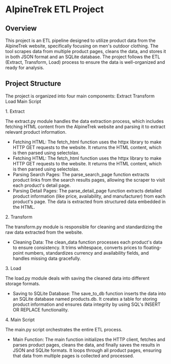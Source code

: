 # AlpineTrek ETL Project
## Overview
This project is an ETL pipeline designed to utilize product data from the AlpineTrek website, specifically focusing on men's outdoor clothing. The tool scrapes data from multiple product pages, cleans the data, and stores it in both JSON format and an SQLite database. The project follows the ETL (Extract, Transform, Load) process to ensure the data is well-organized and ready for analysis.

## Project Structure
The project is organized into four main components:
Extract
Transform
Load
Main Script

<p>1. Extract</p> 
The extract.py module handles the data extraction process, which includes fetching HTML content from the AlpineTrek website and parsing it to extract relevant product information.
<ul>
<li>Fetching HTML: The fetch_html function uses the httpx library to make HTTP GET requests to the website. It returns the HTML content, which is then parsed using selectolax.</li>
<li>Fetching HTML: The fetch_html function uses the httpx library to make HTTP GET requests to the website. It returns the HTML content, which is then parsed using selectolax.</li>
<li>Parsing Search Pages: The parse_search_page function extracts product links from the search results pages, allowing the scraper to visit each product's detail page.<br>
<li>Parsing Detail Pages: The parse_detail_page function extracts detailed product information (like price, availability, and manufacturer) from each product's page. The data is extracted from structured data embedded in the HTML.</li>
</ul>

<p>2. Transform</p>
The transform.py module is responsible for cleaning and standardizing the raw data extracted from the website.
<ul><li>Cleaning Data: The clean_data function processes each product's data to ensure consistency. It trims whitespace, converts prices to floating-point numbers, standardizes currency and availability fields, and handles missing data gracefully.</li></ul>

<p>3. Load</p>
The load.py module deals with saving the cleaned data into different storage formats.
<ul>
<li>Saving to SQLite Database: The save_to_db function inserts the data into an SQLite database named products.db. It creates a table for storing product information and ensures data integrity by using SQL's INSERT OR REPLACE functionality.</li>
</ul>
<p>4. Main Script</p>
The main.py script orchestrates the entire ETL process.
<ul>
  <li>Main Function: The main function initializes the HTTP client, fetches and parses product pages, cleans the data, and finally saves the results in JSON and SQLite formats. It loops through all product pages, ensuring that data from multiple pages is collected and processed.</li>
</ul>
